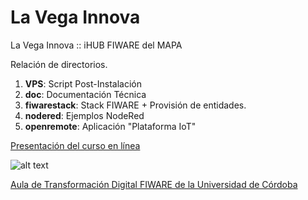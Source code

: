 # La Vega Innova
La Vega Innova :: iHUB FIWARE del MAPA

Relación de directorios.

1. **VPS**: Script Post-Instalación
2. **doc**: Documentación Técnica
3. **fiwarestack**: Stack FIWARE + Provisión de entidades.
4. **nodered**: Ejemplos NodeRed
5. **openremote**: Aplicación "Plataforma IoT"

[Presentación del curso en línea](http://tiny.cc/0iofvz)

![alt text](https://github.com/jcheca/lavegainnova/blob/main/lavegaFormacion.png "LaVega Innova Formación")

[Aula de Transformación Digital FIWARE de la Universidad de Córdoba](http://www.uco.es/atdfiware)

